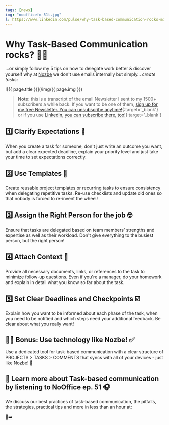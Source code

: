 ```yaml
---
tags: [news]
img: "noofficefm-51t.jpg"
l: https://www.linkedin.com/pulse/why-task-based-communication-rocks-michael-sliwinski-d8axf
---
```


# Why Task-Based Communication rocks? 🎸✅

…or simply follow my 5 tips on how to delegate work better & discover yourself why at [Nozbe][n] we don't use emails internally but simply… *create tasks*:
<!--More-->

![{{ page.title }}](/img/{{ page.img }})

> **Note:** this is a transcript of the email Newsletter I sent to my 1500+ subscribers a while back. If you want to be one of them, [sign up for my free Newsletter. You can unsubscribe anytime!](https://michael.gratis/n){:target='_blank'} or if you use [LinkedIn, you can subscribe there, too!](https://michael.gratis/inn){:target='_blank'}
## 1️⃣ Clarify Expectations 🎯

When you create a task for someone, don't just write an outcome you want, but add a clear expected deadline, explain your priority level and just take your time to set expectations correctly.

## 2️⃣ Use Templates 📝

Create reusable project templates or recurring tasks to ensure consistency when delegating repetitive tasks. Re-use checklists and update old ones so that nobody is forced to re-invent the wheel!

## 3️⃣ Assign the Right Person for the job 🤓

Ensure that tasks are delegated based on team members’ strengths and expertise as well as their workload. Don't give everything to the busiest person, but the right person!

## 4️⃣ Attach Context 🔧

Provide all necessary documents, links, or references to the task to minimize follow-up questions. Even if you're a manager, do your homework and explain in detail what you know so far about the task.

## 5️⃣ Set Clear Deadlines and Checkpoints ☑️

Explain how you want to be informed about each phase of the task, when you need to be notified and which steps need your additional feedback. Be clear about what you really want!

## 👩‍💻 Bonus: Use technology like Nozbe! ✅

Use a dedicated tool for task-based communication with a clear structure of PROJECTS > TASKS > COMMENTS that syncs with all of your devices - just like Nozbe! 💜

## 🚀 Learn more about Task-based communication by listening to NoOffice ep. 51 🎧

We discuss our best practices of task-based communication, the pitfalls, the strategies, practical tips and more in less than an hour at:

[🔗➡️](NoOffice.fm/51)

[n]: https://michael.gratis/nozbe
[np]: https://michael.gratis/nozbepersonal